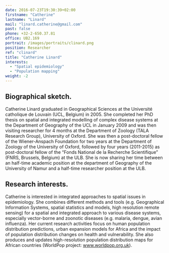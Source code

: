 ```yaml
---
date: 2016-07-23T19:30:39+02:00
firstname: "Catherine"
lastname: "Linard"
mail: "linard.catherine@gmail.com"
past: false
phone: +32-2-650.37.81
office: UB2.169
portrait: /images/portraits/clinard.png
position: Researcher
ref: "clinard"
title: "Catherine Linard"
interests:
  - "Spatial epidemiology"
  - "Population mapping"
weight: -2
---
```


## Biographical sketch. 

Catherine Linard graduated in Geographical Sciences at the Université catholique de Louvain (UCL, Belgium) in 2005. She completed her PhD thesis on spatial and integrated modelling of complex disease systems at the Department of Geography of the UCL in January 2009 and was then visiting researcher for 4 months at the Department of Zoology (TALA Research Group), University of Oxford. She was then a post-doctoral fellow of the Wiener-Anspach Foundation for two years at the Department of Zoology of the University of Oxford, followed by four years (2011-2015) as post-doctoral fellow of the “Fonds National de la Recherche Scientifique” (FNRS, Brussels, Belgium) at the ULB. She is now sharing her time between an half-time academic position at the department of Geography of the University of Namur and a half-time researcher position at the ULB.

## Research interests.  

Catherine is interested in integrated approaches to spatial issues in epidemiology. She combines different methods and tools (e.g. Geographical Information Systems, spatial statistics and models, high resolution remote sensing) for a spatial and integrated approach to various disease systems, especially vector-borne and zoonotic diseases (e.g. malaria, dengue, avian influenza). Her current research activities focus on human population distribution predictions, urban expansion models for Africa and the impact of population distribution changes on health and vulnerability. She also produces and updates high-resolution population distribution maps for African countries (WorldPop project: www.worldpop.org.uk).
